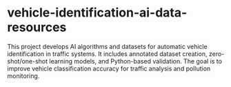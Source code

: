 # vehicle-identification-ai-data-resources
This project develops AI algorithms and datasets for automatic vehicle identification in traffic systems. It includes annotated dataset creation, zero-shot/one-shot learning models, and Python-based validation. The goal is to improve vehicle classification accuracy for traffic analysis and pollution monitoring.
